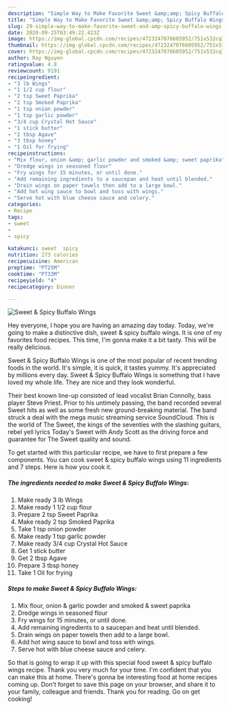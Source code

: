 ```yaml
---
description: "Simple Way to Make Favorite Sweet &amp;amp; Spicy Buffalo Wings"
title: "Simple Way to Make Favorite Sweet &amp;amp; Spicy Buffalo Wings"
slug: 29-simple-way-to-make-favorite-sweet-and-amp-spicy-buffalo-wings
date: 2020-09-15T03:49:22.423Z
image: https://img-global.cpcdn.com/recipes/4723247076605952/751x532cq70/sweet-spicy-buffalo-wings-recipe-main-photo.jpg
thumbnail: https://img-global.cpcdn.com/recipes/4723247076605952/751x532cq70/sweet-spicy-buffalo-wings-recipe-main-photo.jpg
cover: https://img-global.cpcdn.com/recipes/4723247076605952/751x532cq70/sweet-spicy-buffalo-wings-recipe-main-photo.jpg
author: Ray Nguyen
ratingvalue: 4.8
reviewcount: 9191
recipeingredient:
- "3 lb Wings"
- "1 1/2 cup flour"
- "2 tsp Sweet Paprika"
- "2 tsp Smoked Paprika"
- "1 tsp onion powder"
- "1 tsp garlic powder"
- "3/4 cup Crystal Hot Sauce"
- "1 stick butter"
- "2 tbsp Agave"
- "3 tbsp honey"
- "1 Oil for frying"
recipeinstructions:
- "Mix flour, onion &amp; garlic powder and smoked &amp; sweet paprika"
- "Dredge wings in seasoned flour"
- "Fry wings for 15 minutes, or until done."
- "Add remaining ingredients to a saucepan and heat until blended."
- "Drain wings on paper towels then add to a large bowl."
- "Add hot wing sauce to bowl and toss with wings."
- "Serve hot with blue cheese sauce and celery."
categories:
- Recipe
tags:
- sweet
- 
- spicy

katakunci: sweet  spicy 
nutrition: 273 calories
recipecuisine: American
preptime: "PT25M"
cooktime: "PT33M"
recipeyield: "4"
recipecategory: Dinner

---
```



![Sweet &amp; Spicy Buffalo Wings](https://img-global.cpcdn.com/recipes/4723247076605952/751x532cq70/sweet-spicy-buffalo-wings-recipe-main-photo.jpg)

Hey everyone, I hope you are having an amazing day today. Today, we're going to make a distinctive dish, sweet &amp; spicy buffalo wings. It is one of my favorites food recipes. This time, I'm gonna make it a bit tasty. This will be really delicious.

Sweet &amp; Spicy Buffalo Wings is one of the most popular of recent trending foods in the world. It's simple, it is quick, it tastes yummy. It's appreciated by millions every day. Sweet &amp; Spicy Buffalo Wings is something that I have loved my whole life. They are nice and they look wonderful.

Their best known line-up consisted of lead vocalist Brian Connolly, bass player Steve Priest. Prior to his untimely passing, the band recorded several Sweet hits as well as some fresh new ground-breaking material. The band struck a deal with the mega music streaming service SoundCloud. This is the world of The Sweet, the kings of the seventies with the slashing guitars, rebel yell lyrics Today&#39;s Sweet with Andy Scott as the driving force and guarantee for The Sweet quality and sound.


To get started with this particular recipe, we have to first prepare a few components. You can cook sweet &amp; spicy buffalo wings using 11 ingredients and 7 steps. Here is how you cook it.

<!--inarticleads1-->

##### The ingredients needed to make Sweet &amp; Spicy Buffalo Wings:

1. Make ready 3 lb Wings
1. Make ready 1 1/2 cup flour
1. Prepare 2 tsp Sweet Paprika
1. Make ready 2 tsp Smoked Paprika
1. Take 1 tsp onion powder
1. Make ready 1 tsp garlic powder
1. Make ready 3/4 cup Crystal Hot Sauce
1. Get 1 stick butter
1. Get 2 tbsp Agave
1. Prepare 3 tbsp honey
1. Take 1 Oil for frying




<!--inarticleads2-->

##### Steps to make Sweet &amp; Spicy Buffalo Wings:

1. Mix flour, onion &amp; garlic powder and smoked &amp; sweet paprika
1. Dredge wings in seasoned flour
1. Fry wings for 15 minutes, or until done.
1. Add remaining ingredients to a saucepan and heat until blended.
1. Drain wings on paper towels then add to a large bowl.
1. Add hot wing sauce to bowl and toss with wings.
1. Serve hot with blue cheese sauce and celery.




So that is going to wrap it up with this special food sweet &amp; spicy buffalo wings recipe. Thank you very much for your time. I'm confident that you can make this at home. There's gonna be interesting food at home recipes coming up. Don't forget to save this page on your browser, and share it to your family, colleague and friends. Thank you for reading. Go on get cooking!
